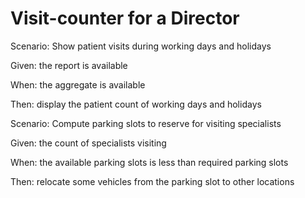 # Visit-counter for a Director

Scenario: Show patient visits during working days and holidays

  Given: the report is available
  
  When: the aggregate is available
  
   Then: display the patient count of working days and holidays 

Scenario: Compute parking slots to reserve for visiting specialists

  Given: the count of specialists visiting
  
  When: the available parking slots is less than required parking slots
  
  Then: relocate some vehicles from the parking slot to other locations

